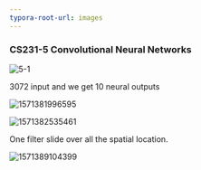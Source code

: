```yaml
---
typora-root-url: images
---
```


### CS231-5 Convolutional Neural Networks

![5-1](/cs231/5-1.png)

3072 input and we get 10 neural outputs

![1571381996595](/cs231/5-2.png)



![1571382535461](/cs231/5-3.png)

One filter slide over all the spatial location.

![1571389104399](/cs231/5-4.png)